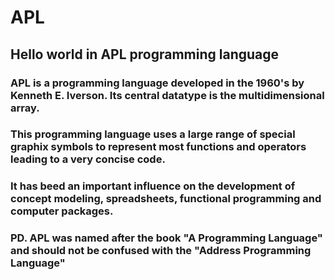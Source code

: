 # APL
## Hello world in APL programming language

### APL is a programming language developed in the 1960's by Kenneth E. Iverson. Its central datatype is the multidimensional array.

### This programming language uses a large range of special graphix symbols to represent most functions and operators leading to a very concise code.

### It has beed an important influence on the development of concept modeling, spreadsheets, functional programming and computer packages.

### PD. APL was named after the book "A Programming Language" and should not be confused with the "Address Programming Language"